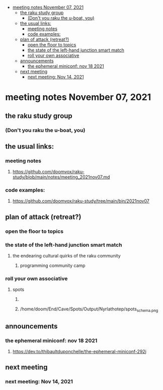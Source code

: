 - [meeting notes November 07, 2021](#org7fd1b39)
  - [the raku study group](#org72c25e3)
    - [(Don't you raku the u-boat, you)](#org6db8a2e)
  - [the usual links:](#org68c4866)
    - [meeting notes](#org7517275)
    - [code examples:](#org0b50fb6)
  - [plan of attack (retreat?)](#org19777f8)
    - [open the floor to topics](#orgc7ecf0b)
    - [the state of the left-hand junction smart match](#orge3406ec)
    - [roll your own associative](#orgba68957)
  - [announcements](#orga2c9863)
    - [the ephemeral miniconf: nov 18 2021](#orgde1f490)
  - [next meeting](#org375c675)
    - [next meeting: Nov 14, 2021](#org562431f)


<a id="org7fd1b39"></a>

# meeting notes November 07, 2021


<a id="org72c25e3"></a>

## the raku study group


<a id="org6db8a2e"></a>

### (Don't you raku the u-boat, you)


<a id="org68c4866"></a>

## the usual links:


<a id="org7517275"></a>

### meeting notes

1.  <https://github.com/doomvox/raku-study/blob/main/notes/meeting_2021nov07.md>


<a id="org0b50fb6"></a>

### code examples:

1.  <https://github.com/doomvox/raku-study/tree/main/bin/2021nov07>


<a id="org19777f8"></a>

## plan of attack (retreat?)


<a id="orgc7ecf0b"></a>

### open the floor to topics


<a id="orge3406ec"></a>

### the state of the left-hand junction smart match

1.  the endearing cultural quirks of the raku community

    1.  programming community camp


<a id="orgba68957"></a>

### roll your own associative

1.  spots

    1.  
    
    2.  /home/doom/End/Cave/Spots/Output/Nyrlathotep/spots<sub>schema.png</sub>


<a id="orga2c9863"></a>

## announcements


<a id="orgde1f490"></a>

### the ephemeral miniconf: nov 18 2021

1.  <https://dev.to/thibaultduponchelle/the-ephemeral-miniconf-292j>


<a id="org375c675"></a>

## next meeting


<a id="org562431f"></a>

### next meeting: Nov 14, 2021
